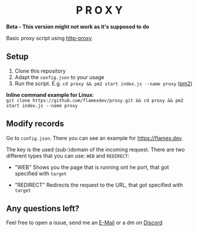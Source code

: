 <h1 align="center">P R O X Y</h1>

__Beta - This version might not work as it's supposed to do__

Basic proxy script using <a href="https://github.com/http-party/node-http-proxy">http-proxy</a>

## Setup
1. Clone this repository
2. Adapt the `config.json` to your usage
3. Run the script. E.g. `cd proxy && pm2 start index.js --name proxy` ([pm2](https://github.com/Unitech/pm2))

__Inline command example for Linux__:<br>
`git clone https://github.com/flamexdev/proxy.git && cd proxy && pm2 start index.js --name proxy`

## Modify records
Go to `config.json`. There you can see an example for https://flamex.dev.

The key is the used (sub-)domain of the incoming request. 
There are two different types that you can use: `WEB` and `REDIRECT`:
- "WEB"
Shows you the page that is running ont he port, that got specified with `target`

- "REDIRECT"
Redirects the request to the URL, that got specified with `target`


## Any questions left?
Feel free to open a issue, send me an [E-Mail](mailto:contact@flamex.dev) or a dm on [Discord](https://discord.com/users/681424352599736327)
